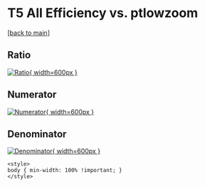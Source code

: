 # T5 All Efficiency vs. ptlowzoom

[[back to main](./)]



## Ratio

[![Ratio](../mtv/var/T5_0_eff_ptlowzoom.png){ width=600px }](../mtv/var/T5_0_eff_ptlowzoom.pdf)

## Numerator

[![Numerator](../mtv/num/T5_0_eff_ptlowzoom_num.png){ width=600px }](../mtv/num/T5_0_eff_ptlowzoom_num.pdf)

## Denominator

[![Denominator](../mtv/den/T5_0_eff_ptlowzoom_den.png){ width=600px }](../mtv/den/T5_0_eff_ptlowzoom_den.pdf)


``` {=html}
<style>
body { min-width: 100% !important; }
</style>
```
